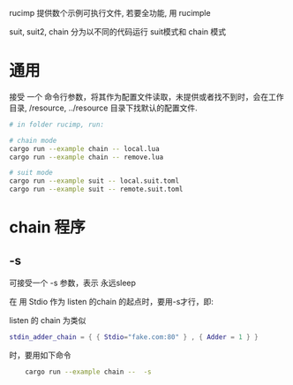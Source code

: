 
rucimp 提供数个示例可执行文件, 若要全功能, 用 rucimple

suit, suit2, chain 分为以不同的代码运行 suit模式和 chain 模式



# 通用

接受 一个 命令行参数，将其作为配置文件读取，未提供或者找不到时，会在工作目录, /resource, ../resource 目录下找默认的配置文件.

```sh
# in folder rucimp, run:

# chain mode
cargo run --example chain -- local.lua
cargo run --example chain -- remove.lua

# suit mode
cargo run --example suit -- local.suit.toml
cargo run --example suit -- remote.suit.toml
```

# chain 程序

## -s

可接受一个 -s 参数，表示 永远sleep

在 用 Stdio 作为 listen 的chain 的起点时，要用-s才行，即:

listen 的 chain 为类似
```lua
stdin_adder_chain = { { Stdio="fake.com:80" } , { Adder = 1 } }
```
时，要用如下命令

```sh
    cargo run --example chain --  -s
```
